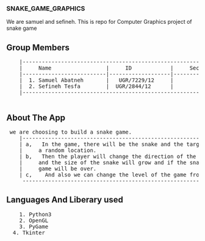 ### SNAKE_GAME_GRAPHICS
We are samuel and sefineh. This is repo for Computer Graphics project of snake game

## Group Members

<pre>
	|------------------------------------------------------------|
	|     Name                 |     ID            |     Section |
	|--------------------------|-------------------|-------------|
	|  1. Samuel Abatneh       |   UGR/7229/12     |         1   |
	|  2. Sefineh Tesfa        |  UGR/2844/12      |         1   |
	|------------------------------------------------------------|

</pre>

## About The App
<pre>
 we are choosing to build a snake game. 
    |-----------------------------------------------------------------------------------------|
    | a,   In the game, there will be the snake and the target. the target will be located at |
    |     a random location.                                                                  |
    | b,   Then the player will change the direction of the snake towards the target.         |
    |     and the size of the snake will grow and if the snake touches his body the           |
    |     game will be over.                                                                  |
    | c,    And also we can change the level of the game from easy to medium and to hard.     |
     -----------------------------------------------------------------------------------------|
</pre>

 
## Languages And Liberary used

<pre>
	1. Python3
	2. OpenGL
	3. PyGame
  4. Tkinter
</pre>
